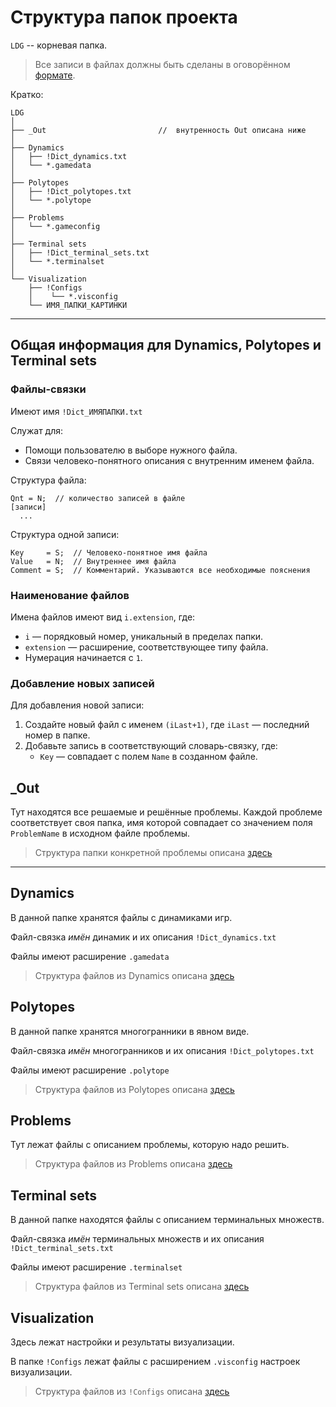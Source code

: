 # Структура папок проекта

`LDG` -- корневая папка.


> Все записи в файлах должны быть сделаны в оговорённом [формате](DataFormat.md).

Кратко:

```
LDG 
│
├── _Out                         //  внутренность Out описана ниже
│
├── Dynamics
│   ├── !Dict_dynamics.txt
│   └── *.gamedata
│
├── Polytopes
│   ├── !Dict_polytopes.txt
│   └── *.polytope
│
├── Problems
│   └── *.gameconfig
│
├── Terminal sets
│   ├── !Dict_terminal_sets.txt
│   └── *.terminalset
│     
└── Visualization
    ├── !Configs
    │    └── *.visconfig
    └── ИМЯ_ПАПКИ_КАРТИНКИ
```
---

## Общая информация для Dynamics, Polytopes и Terminal sets

### Файлы-связки

Имеют имя `!Dict_ИМЯПАПКИ.txt` 

Служат для:

* Помощи пользователю в выборе нужного файла.
* Связи человеко-понятного описания с внутренним именем файла.

Структура файла:

```
Qnt = N;  // количество записей в файле
[записи]
  ...
```

Структура одной записи:

```
Key     = S;  // Человеко-понятное имя файла
Value   = N;  // Внутреннее имя файла
Comment = S;  // Комментарий. Указываются все необходимые пояснения
```

### Наименование файлов

Имена файлов имеют вид `i.extension`, где:

* `i` — порядковый номер, уникальный в пределах папки.
* `extension` — расширение, соответствующее типу файла.
* Нумерация начинается с `1`.

### Добавление новых записей

Для добавления новой записи:

1. Создайте новый файл с именем `(iLast+1)`, где `iLast` — последний номер в папке.
2. Добавьте запись в соответствующий словарь-связку, где:
    - `Key` — совпадает с полем `Name` в созданном файле.

## _Out

Тут находятся все решаемые и решённые проблемы. Каждой проблеме соответствует своя папка, имя которой совпадает со значением поля `ProblemName` в исходном файле проблемы.

> Структура папки конкретной проблемы описана [здесь](Game_FolderStructure.md)


---

## Dynamics

В данной папке хранятся файлы с динамиками игр.


Файл-связка _имён_ динамик и их описания `!Dict_dynamics.txt`

Файлы имеют расширение `.gamedata`

> Структура файлов из Dynamics описана [здесь](IOFormat/Dynamics.md)

## Polytopes

В данной папке хранятся многогранники в явном виде.

Файл-связка _имён_ многогранников и их описания `!Dict_polytopes.txt`

Файлы имеют расширение `.polytope`

> Структура файлов из Polytopes описана [здесь](IOFormat/Polytopes.md)


## Problems
Тут лежат файлы с описанием проблемы, которую надо решить.

> Структура файлов из Problems описана [здесь](IOFormat/ProblemConfig.md)


## Terminal sets
В данной папке находятся файлы с описанием терминальных множеств.

Файл-связка _имён_ терминальных множеств и их описания `!Dict_terminal_sets.txt`

Файлы имеют расширение `.terminalset`

> Структура файлов из Terminal sets описана [здесь](IOFormat/TerminalSets.md)


## Visualization
Здесь лежат настройки и результаты визуализации.

В папке `!Configs` лежат файлы с расширением `.visconfig` настроек визуализации.

> Структура файлов из `!Configs` описана [здесь](VisualizationConfig.md)